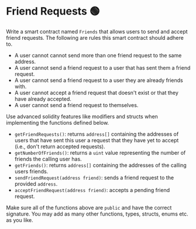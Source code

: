 # Friend Requests 🟢

Write a smart contract named `Friends` that allows users to send and accept friend requests. The following are rules this smart contract should adhere to.

- A user cannot cannot send more than one friend request to the same address.
- A user cannot send a friend request to a user that has sent them a friend request.
- A user cannot send a friend request to a user they are already friends with.
- A user cannot accept a friend request that doesn't exist or that they have already accepted.
- A user cannot send a friend request to themselves.

Use advanced solidity features like modifiers and structs when implementing the functions defined below.

- `getFriendRequests()`: returns `address[]` containing the addresses of users that have sent this user a request that they have yet to accept (i.e., don't return accepted requests).
- `getNumberOfFriends()`: returns a `uint` value representing the number of friends the calling user has.
- `getFriends()`: returns `address[]` containing the addresses of the calling users friends.
- `sendFriendRequest(address friend)`: sends a friend request to the provided `address`.
- `acceptFriendRequest(address friend)`: accepts a pending friend request.

Make sure all of the functions above are `public` and have the correct signature. You may add as many other functions, types, structs, enums etc. as you like.
